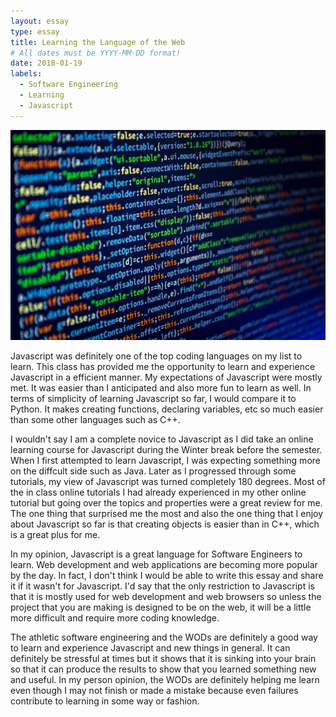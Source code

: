 ```yaml
---
layout: essay
type: essay
title: Learning the Language of the Web
# All dates must be YYYY-MM-DD format!
date: 2018-01-19
labels:
  - Software Engineering
  - Learning
  - Javascript
---
```


<img class="ui medium right floated rounded image" src="../images/JavaScript.jpg">

Javascript was definitely one of the top coding languages on my list to learn. This class has provided me the opportunity to learn and experience Javascript in a efficient manner. My expectations of Javascript were mostly met. It was easier than I anticipated and also more fun to learn as well. In terms of simplicity of learning Javascript so far, I would compare it to Python. It makes creating functions, declaring variables, etc so much easier than some other languages such as C++. 

I wouldn't say I am a complete novice to Javascript as I did take an online learning course for Javascript during the Winter break before the semester. When I first attempted to learn Javascript, I was expecting something more on the diffcult side such as Java. Later as I progressed through some tutorials, my view of Javascript was turned completely 180 degrees. Most of the in class online tutorials I had already experienced in my other online tutorial but going over the topics and properties were a great review for me. The one thing that surprised me the most and also the one thing that I enjoy about Javascript so far is that creating objects is easier than in C++, which is a great plus for me. 

In my opinion, Javascript is a great language for Software Engineers to learn. Web development and web applications are becoming more popular by the day. In fact, I don't think I would be able to write this essay and share it if it wasn't for Javascript. I'd say that the only restriction to Javascript is that it is mostly used for web development and web browsers so unless the project that you are making is designed to be on the web, it will be a little more difficult and require more coding knowledge. 

The athletic software engineering and the WODs are definitely a good way to learn and experience Javascript and new things in general. It can definitely be stressful at times but it shows that it is sinking into your brain so that it can produce the results to show that you learned something new and useful. In my person opinion, the WODs are definitely helping me learn even though I may not finish or made a mistake because even failures contribute to learning in some way or fashion. 
